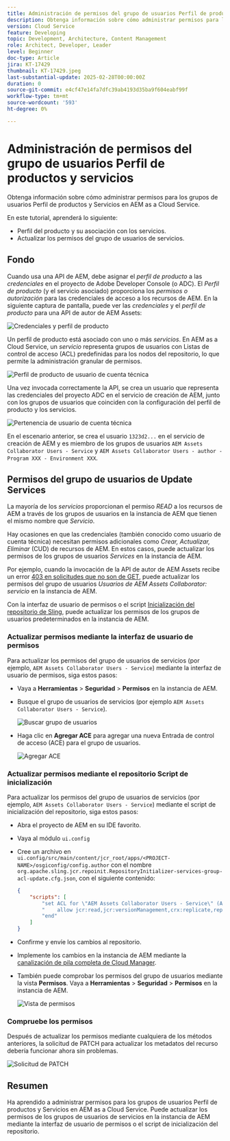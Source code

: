 ```yaml
---
title: Administración de permisos del grupo de usuarios Perfil de productos y servicios
description: Obtenga información sobre cómo administrar permisos para los grupos de usuarios Perfil de productos y Servicios en AEM as a Cloud Service.
version: Cloud Service
feature: Developing
topic: Development, Architecture, Content Management
role: Architect, Developer, Leader
level: Beginner
doc-type: Article
jira: KT-17429
thumbnail: KT-17429.jpeg
last-substantial-update: 2025-02-28T00:00:00Z
duration: 0
source-git-commit: e4cf47e14fa7dfc39ab4193d35ba9f604eabf99f
workflow-type: tm+mt
source-wordcount: '593'
ht-degree: 0%

---
```



# Administración de permisos del grupo de usuarios Perfil de productos y servicios

Obtenga información sobre cómo administrar permisos para los grupos de usuarios Perfil de productos y Servicios en AEM as a Cloud Service.

En este tutorial, aprenderá lo siguiente:

- Perfil del producto y su asociación con los servicios.
- Actualizar los permisos del grupo de usuarios de servicios.

## Fondo

Cuando usa una API de AEM, debe asignar el _perfil de producto_ a las _credenciales_ en el proyecto de Adobe Developer Console (o ADC). El _Perfil de producto_ (y el servicio asociado) proporciona los _permisos o autorización_ para las credenciales de acceso a los recursos de AEM. En la siguiente captura de pantalla, puede ver las _credenciales_ y el _perfil de producto_ para una API de autor de AEM Assets:

![Credenciales y perfil de producto](../assets/how-to/API-Credentials-Product-Profile.png)

Un perfil de producto está asociado con uno o más _servicios_. En AEM as a Cloud Service, un _servicio_ representa grupos de usuarios con Listas de control de acceso (ACL) predefinidas para los nodos del repositorio, lo que permite la administración granular de permisos.

![Perfil de producto de usuario de cuenta técnica](../assets/s2s/technical-account-user-product-profile.png)

Una vez invocada correctamente la API, se crea un usuario que representa las credenciales del proyecto ADC en el servicio de creación de AEM, junto con los grupos de usuarios que coinciden con la configuración del perfil de producto y los servicios.

![Pertenencia de usuario de cuenta técnica](../assets/s2s/technical-account-user-membership.png)

En el escenario anterior, se crea el usuario `1323d2...` en el servicio de creación de AEM y es miembro de los grupos de usuarios `AEM Assets Collaborator Users - Service` y `AEM Assets Collaborator Users - author - Program XXX - Environment XXX`.

## Permisos del grupo de usuarios de Update Services

La mayoría de los _servicios_ proporcionan el permiso _READ_ a los recursos de AEM a través de los grupos de usuarios en la instancia de AEM que tienen el mismo nombre que _Servicio_.

Hay ocasiones en que las credenciales (también conocido como usuario de cuenta técnica) necesitan permisos adicionales como _Crear, Actualizar, Eliminar_ (CUD) de recursos de AEM. En estos casos, puede actualizar los permisos de los grupos de usuarios _Services_ en la instancia de AEM.

Por ejemplo, cuando la invocación de la API de autor de AEM Assets recibe un error [403 en solicitudes que no son de GET](../use-cases/invoke-api-using-oauth-s2s.md#403-error-for-non-get-requests), puede actualizar los permisos del grupo de usuarios _Usuarios de AEM Assets Collaborator: servicio_ en la instancia de AEM.

Con la interfaz de usuario de permisos o el script [Inicialización del repositorio de Sling](https://sling.apache.org/documentation/bundles/repository-initialization.html), puede actualizar los permisos de los grupos de usuarios predeterminados en la instancia de AEM.

### Actualizar permisos mediante la interfaz de usuario de permisos

Para actualizar los permisos del grupo de usuarios de servicios (por ejemplo, `AEM Assets Collaborator Users - Service`) mediante la interfaz de usuario de permisos, siga estos pasos:

- Vaya a **Herramientas** > **Seguridad** > **Permisos** en la instancia de AEM.

- Busque el grupo de usuarios de servicios (por ejemplo `AEM Assets Collaborator Users - Service`).

  ![Buscar grupo de usuarios](../assets/how-to/search-user-group.png)

- Haga clic en **Agregar ACE** para agregar una nueva Entrada de control de acceso (ACE) para el grupo de usuarios.

  ![Agregar ACE](../assets/how-to/add-ace.png)

### Actualizar permisos mediante el repositorio Script de inicialización

Para actualizar los permisos del grupo de usuarios de servicios (por ejemplo, `AEM Assets Collaborator Users - Service`) mediante el script de inicialización del repositorio, siga estos pasos:

- Abra el proyecto de AEM en su IDE favorito.

- Vaya al módulo `ui.config`

- Cree un archivo en `ui.config/src/main/content/jcr_root/apps/<PROJECT-NAME>/osgiconfig/config.author` con el nombre `org.apache.sling.jcr.repoinit.RepositoryInitializer-services-group-acl-update.cfg.json`, con el siguiente contenido:

  ```json
  {
      "scripts": [
          "set ACL for \"AEM Assets Collaborator Users - Service\" (ACLOptions=ignoreMissingPrincipal)",
          "    allow jcr:read,jcr:versionManagement,crx:replicate,rep:write on /content/dam",
          "end"
      ]
  }
  ```

- Confirme y envíe los cambios al repositorio.

- Implemente los cambios en la instancia de AEM mediante la [canalización de pila completa de Cloud Manager](https://experienceleague.adobe.com/en/docs/experience-manager-cloud-service/content/implementing/using-cloud-manager/cicd-pipelines/introduction-ci-cd-pipelines#full-stack-pipeline).

- También puede comprobar los permisos del grupo de usuarios mediante la vista **Permisos**. Vaya a **Herramientas** > **Seguridad** > **Permisos** en la instancia de AEM.

  ![Vista de permisos](../assets/how-to/permissions-view.png)

### Compruebe los permisos

Después de actualizar los permisos mediante cualquiera de los métodos anteriores, la solicitud de PATCH para actualizar los metadatos del recurso debería funcionar ahora sin problemas.

![Solicitud de PATCH](../assets/how-to/patch-request.png)

## Resumen

Ha aprendido a administrar permisos para los grupos de usuarios Perfil de productos y Servicios en AEM as a Cloud Service. Puede actualizar los permisos de los grupos de usuarios de servicios en la instancia de AEM mediante la interfaz de usuario de permisos o el script de inicialización del repositorio.
